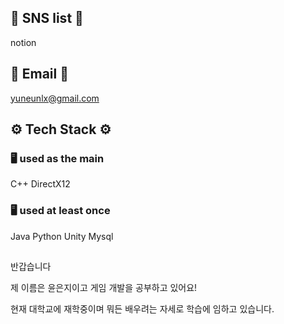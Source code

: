 ## 📌 SNS list 📌
notion

## 📌 Email 📌
yuneunlx@gmail.com

## ⚙️ Tech Stack ⚙️
### 🖥️ used as the main
C++ DirectX12 

### 🖥️ used at least once
Java Python Unity Mysql

##
반갑습니다

제 이름은 윤은지이고 게임 개발을 공부하고 있어요!

현재 대학교에 재학중이며 뭐든 배우려는 자세로 학습에 임하고 있습니다.



